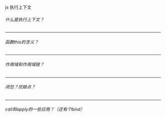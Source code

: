 js  执行上下文

###### 什么是执行上下文？


********************
###### 函数this的含义？


********************
###### 作用域和作用域链？


********************
###### 闭包？优缺点？


********************
###### call和apply的一些应用？（还有个bind）
